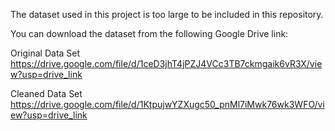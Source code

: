 The dataset used in this project is too large to be included in this repository.

You can download the dataset from the following Google Drive link:

Original Data Set
https://drive.google.com/file/d/1ceD3jhT4jPZJ4VCc3TB7ckmgaik6vR3X/view?usp=drive_link

Cleaned Data Set 
https://drive.google.com/file/d/1KtpujwYZXugc50_pnMl7iMwk76wk3WFO/view?usp=drive_link
